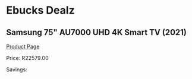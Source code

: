 
# Ebucks Dealz
## Samsung 75" AU7000 UHD 4K Smart TV (2021)
[Product Page](https://www.ebucks.com/web/shop/productSelected.do?prodId=1211643094&catId=363628796)

Price: R22579.00

Savings: 


	